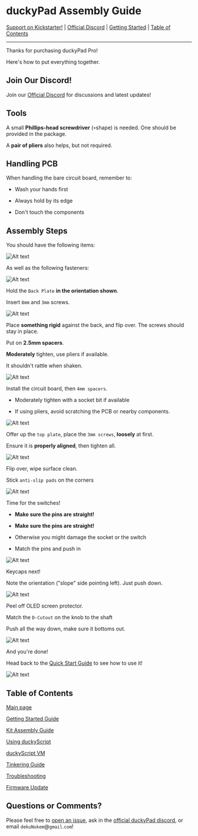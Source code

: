# duckyPad Assembly Guide

[Support on Kickstarter!](https://www.kickstarter.com/projects/dekunukem/duckypad-pro-advanced-macro-scripting-beyond-qmk-via) | [Official Discord](https://discord.gg/4sJCBx5) | [Getting Started](./doc/getting_started.md) | [Table of Contents](#table-of-contents)

------

Thanks for purchasing duckyPad Pro!

Here's how to put everything together.

## Join Our Discord!

Join our [Official Discord](https://discord.gg/4sJCBx5) for discussions and latest updates!

## Tools

A small **Phillips-head screwdriver** (`+`shape) is needed. One should be provided in the package.

A **pair of pliers** also helps, but not required.

## Handling PCB

When handling the bare circuit board, remember to:

* Wash your hands first

* Always hold by its edge

* Don't touch the components

## Assembly Steps

You should have the following items:

![Alt text](../resources/photos/instructions/items.png)

As well as the following fasteners:

![Alt text](../resources/photos/instructions/fast.png)

Hold the `Back Plate` **in the orientation shown**.

Insert `8mm` and `3mm` screws.

![Alt text](../resources/photos/instructions/backscrew.png)

Place **something rigid** against the back, and flip over. The screws should stay in place.

Put on **2.5mm spacers**.

**Moderately** tighten, use pliers if available.

It shouldn't rattle when shaken.

![Alt text](../resources/photos/instructions/3mm.jpeg)

Install the circuit board, then `4mm spacers`.

* Moderately tighten with a socket bit if available

* If using pliers, avoid scratching the PCB or nearby components.

![Alt text](../resources/photos/instructions/4mm.png)

Offer up the `top plate`, place the `3mm screws`, **loosely** at first.

Ensure it is **properly aligned**, then tighten all.

![Alt text](../resources/photos/instructions/top.png)

Flip over, wipe surface clean.

Stick `anti-slip pads` on the corners

![Alt text](../resources/photos/instructions/feet.png)

Time for the switches!

* **Make sure the pins are straight!**

* **Make sure the pins are straight!** 

* Otherwise you might damage the socket or the switch

* Match the pins and push in

![Alt text](../resources/photos/instructions/pins.png)

Keycaps next!

Note the orientation ("slope" side pointing left). Just push down.

![Alt text](../resources/photos/instructions/caps.jpeg)

Peel off OLED screen protector.

Match the `D-Cutout` on the knob to the shaft

Push all the way down, make sure it bottoms out.

![Alt text](../resources/photos/instructions/knob.jpeg)

And you're done!

Head back to the [Quick Start Guide](./getting_started.md) to see how to use it!

![Alt text](../resources/photos/instructions/done.jpeg)

## Table of Contents

[Main page](../README.md)

[Getting Started Guide](getting_started.md)

[Kit Assembly Guide](kit_assembly.md)

[Using duckyScript](duckyscript_info.md)

[duckyScript VM](bytecode_vm.md)

[Tinkering Guide](tinkering_guide.md)

[Troubleshooting](troubleshooting.md)

[Firmware Update](fw_update.md)

## Questions or Comments?

Please feel free to [open an issue](https://github.com/dekuNukem/duckypad-pro/issues), ask in the [official duckyPad discord](https://discord.gg/4sJCBx5), or email `dekuNukem`@`gmail`.`com`!